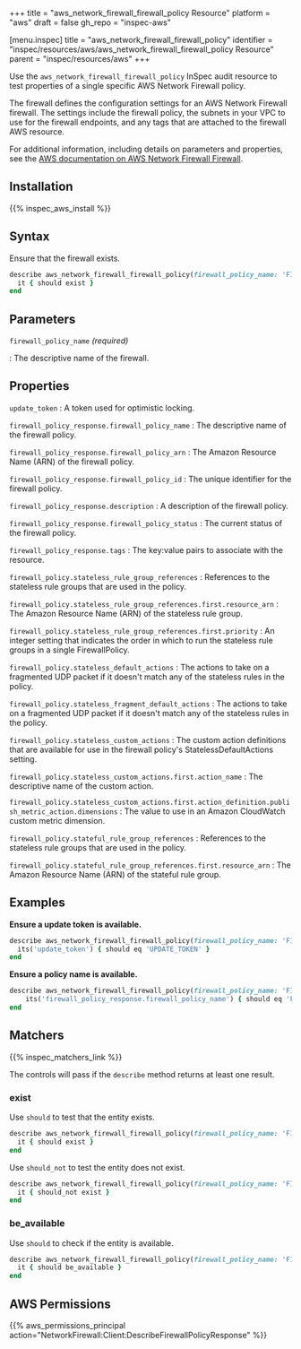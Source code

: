 +++
title = "aws_network_firewall_firewall_policy Resource"
platform = "aws"
draft = false
gh_repo = "inspec-aws"

[menu.inspec]
title = "aws_network_firewall_firewall_policy"
identifier = "inspec/resources/aws/aws_network_firewall_firewall_policy Resource"
parent = "inspec/resources/aws"
+++

Use the `aws_network_firewall_firewall_policy` InSpec audit resource to test properties of a single specific AWS Network Firewall policy.

The firewall defines the configuration settings for an AWS Network Firewall firewall. The settings include the firewall policy, the subnets in your VPC to use for the firewall endpoints, and any tags that are attached to the firewall AWS resource.

For additional information, including details on parameters and properties, see the [AWS documentation on AWS Network Firewall Firewall](https://docs.aws.amazon.com/AWSCloudFormation/latest/UserGuide/aws-resource-networkfirewall-firewallpolicy.html).

## Installation

{{% inspec_aws_install %}}

## Syntax

Ensure that the firewall exists.

```ruby
describe aws_network_firewall_firewall_policy(firewall_policy_name: 'FIREWALL_POLICY_NAME') do
  it { should exist }
end
```

## Parameters

`firewall_policy_name` _(required)_

: The descriptive name of the firewall.

## Properties

`update_token`
: A token used for optimistic locking.

`firewall_policy_response.firewall_policy_name`
: The descriptive name of the firewall policy.

`firewall_policy_response.firewall_policy_arn`
: The Amazon Resource Name (ARN) of the firewall policy.

`firewall_policy_response.firewall_policy_id`
: The unique identifier for the firewall policy.

`firewall_policy_response.description`
: A description of the firewall policy.

`firewall_policy_response.firewall_policy_status`
: The current status of the firewall policy.

`firewall_policy_response.tags`
: The key:value pairs to associate with the resource.

`firewall_policy.stateless_rule_group_references`
: References to the stateless rule groups that are used in the policy.

`firewall_policy.stateless_rule_group_references.first.resource_arn`
: The Amazon Resource Name (ARN) of the stateless rule group.

`firewall_policy.stateless_rule_group_references.first.priority`
: An integer setting that indicates the order in which to run the stateless rule groups in a single FirewallPolicy.

`firewall_policy.stateless_default_actions`
: The actions to take on a fragmented UDP packet if it doesn't match any of the stateless rules in the policy.

`firewall_policy.stateless_fragment_default_actions`
: The actions to take on a fragmented UDP packet if it doesn't match any of the stateless rules in the policy.

`firewall_policy.stateless_custom_actions`
: The custom action definitions that are available for use in the firewall policy's StatelessDefaultActions setting.

`firewall_policy.stateless_custom_actions.first.action_name`
: The descriptive name of the custom action.

`firewall_policy.stateless_custom_actions.first.action_definition.publish_metric_action.dimensions`
: The value to use in an Amazon CloudWatch custom metric dimension.

`firewall_policy.stateful_rule_group_references`
: References to the stateless rule groups that are used in the policy.

`firewall_policy.stateful_rule_group_references.first.resource_arn`
: The Amazon Resource Name (ARN) of the stateful rule group.

## Examples

**Ensure a update token is available.**

```ruby
describe aws_network_firewall_firewall_policy(firewall_policy_name: 'FIREWALL_POLICY_NAME') do
  its('update_token') { should eq 'UPDATE_TOKEN' }
end
```

**Ensure a policy name is available.**

```ruby
describe aws_network_firewall_firewall_policy(firewall_policy_name: 'FIREWALL_POLICY_NAME') do
    its('firewall_policy_response.firewall_policy_name') { should eq 'FIREWALL_POLICY_NAME' }
end
```

## Matchers

{{% inspec_matchers_link %}}

The controls will pass if the `describe` method returns at least one result.

### exist

Use `should` to test that the entity exists.

```ruby
describe aws_network_firewall_firewall_policy(firewall_policy_name: 'FIREWALL_POLICY_NAME') do
  it { should exist }
end
```

Use `should_not` to test the entity does not exist.

```ruby
describe aws_network_firewall_firewall_policy(firewall_policy_name: 'FIREWALL_POLICY_NAME') do
  it { should_not exist }
end
```

### be_available

Use `should` to check if the entity is available.

```ruby
describe aws_network_firewall_firewall_policy(firewall_policy_name: 'FIREWALL_POLICY_NAME') do
  it { should be_available }
end
```

## AWS Permissions

{{% aws_permissions_principal action="NetworkFirewall:Client:DescribeFirewallPolicyResponse" %}}
